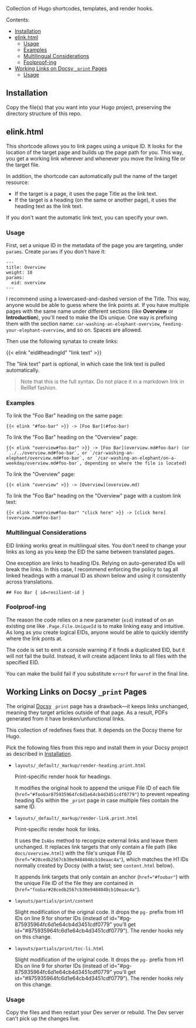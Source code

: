 Collection of Hugo shortcodes, templates, and render hooks.

Contents:

* [Installation](#installation)
* [elink.html](#elinkhtml)
  * [Usage](#usage)
  * [Examples](#examples)
  * [Multilingual Considerations](#multilingual-considerations)
  * [Foolproof-ing](#foolproof-ing)
* [Working Links on Docsy `_print` Pages](#working-links-on-docsy-_print-pages)
  * [Usage](#usage-1)

## Installation

Copy the file(s) that you want into your Hugo project, preserving the directory structure of this repo.

## elink.html

This shortcode allows you to link pages using a unique ID. It looks for the location of the target page and builds up the page path for you. This way, you get a working link wherever and whenever you move the linking file or the target file.

In addition, the shortcode can automatically pull the name of the target resource:

* If the target is a page, it uses the page Title as the link text.
* If the target is a heading (on the same or another page), it uses the heading text as the link text.

If you don't want the automatic link text, you can specify your own.

### Usage

First, set a unique ID in the metadata of the page you are targeting, under `params`. Create `params` if you don't have it:

```
---
title: Overview
weight: 10
params:
  eid: overview
---
```

I recommend using a lowercased-and-dashed version of the Title. This way, anyone would be able to guess where the link points at. If you have multiple pages with the same name under different sections (like **Overview** or **Introduction**), you'll need to make the IDs unique. One way is prefixing them with the section name: `car-washing-an-elephant-overview`, `feeding-your-elephant-overview`, and so on. Spaces are allowed.

Then use the following synatax to create links:

{{< elink "eid#headingId" "link text" >}}

The "link text" part is optional, in which case the link text is pulled automatically.

> Note that this is the full syntax. Do not place it in a markdown link in RelRef fashion.

### Examples

To link the "Foo Bar" heading on the same page:

```
{{< elink "#foo-bar" >}} -> [Foo Bar](#foo-bar)
```

To link the "Foo Bar" heading on the "Overview" page:

```
{{< elink "overview#foo-bar" >}} -> [Foo Bar](overview.md#foo-bar) (or `../../overview.md#foo-bar`, or `/car-washing-an-elephant/overview.md#foo-bar`, or `/car-washing-an-elephant/on-a-weekday/overview.md#foo-bar`, depending on where the file is located)
```

To link the "Overview" page:

```
{{< elink "overview" >}} -> [Overview](overview.md)
```

To link the "Foo Bar" heading on the "Overview" page with a custom link text:

```
{{< elink "overview#foo-bar" "click here" >}} -> [click here](overview.md#foo-bar)
```

### Multilingual Considerations

EID linking works great in multilingual sites. You don't need to change your links as long as you keep the EID the same between translated pages.

One exception are links to heading IDs. Relying on auto-generated IDs will break the links. In this case, I recommend enforcing the policy to tag all linked headings with a manual ID as shown below and using it consistently across translations.

```
## Foo Bar { id=resilient-id }
```

### Foolproof-ing

The reason the code relies on a new parameter (`eid`) instead of on an existing one like `.Page.File.UniqueId` is to make linking easy and intuitive. As long as you create logical EIDs, anyone would be able to quickly identify where the link ponts at.

The code is set to emit a console warning if it finds a duplicated EID, but it will not fail the build. Instead, it will create adjacent links to all files with the specified EID.

You can make the build fail if you substitute `errorf` for `warnf` in the final line.

## Working Links on Docsy `_print` Pages

The original [Docsy](https://github.com/google/docsy) `_print` page has a drawback—it keeps links unchanged, meaning they target articles outside of that page. As a result, PDFs generated from it have broken/unfunctional links.

This collection of redefines fixes that. It depends on the Docsy theme for Hugo.

Pick the following files from this repo and install them in your Docsy project as described in [Installation](#installation).

* `layouts/_default/_markup/render-heading.print.html`
  
  Print-specific render hook for headings.
  
  It modifies the original hook to append the unique File ID of each file (`href="#foobar875935964fc6d1e64cb4d3451cdf0779"`) to prevent repeating heading IDs within the `_print` page in case multiple files contain the same ID.
  
* `layouts/_default/_markup/render-link.print.html`
  
  Print-specific render hook for links.

  It uses the `IsAbs` method to recognize external links and leave them unchanged. It replaces link targets that only contain a file path (like `docs/overview.html`) with the file's unique File ID (`href="#28cedb2567cb30e9484048cb10eaac4a"`), which matches the H1 IDs normally created by Docsy (with a twist; see `content.html` below).
  
  It appends link targets that only contain an anchor (`href="#foobar"`) with the unique File ID of the file they are contained in (`href="foobar#28cedb2567cb30e9484048cb10eaac4a"`).

* `layouts/partials/print/content`
  
  Slight modification of the original code. It drops the `pg-` prefix from H1 IDs on line 9 for shorter IDs (instead of id="#pg-875935964fc6d1e64cb4d3451cdf0779" you'll get id="#875935964fc6d1e64cb4d3451cdf0779"). The render hooks rely on this change.

* `layouts/partials/print/toc-li.html`

  Slight modification of the original code. It drops the `pg-` prefix from H1 IDs on line 9 for shorter IDs (instead of id="#pg-875935964fc6d1e64cb4d3451cdf0779" you'll get id="#875935964fc6d1e64cb4d3451cdf0779"). The render hooks rely on this change.

### Usage

Copy the files and then restart your Dev server or rebuild. The Dev server can't pick up the changes live.
